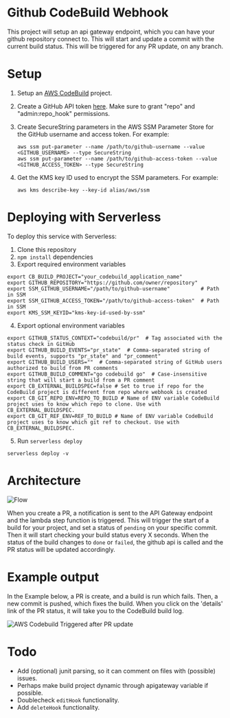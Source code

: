 # Github CodeBuild Webhook

This project will setup an api gateway endpoint, which you can have your github
repository connect to. This will start and update a commit with the current
build status. This will be triggered for any PR update, on any branch.

# Setup

1.  Setup an [AWS CodeBuild](https://console.aws.amazon.com/codebuild/home)
    project.
2.  Create a GitHub API token [here](https://github.com/settings/tokens/new).
    Make sure to grant "repo" and "admin:repo_hook" permissions.
3.  Create SecureString parameters in the AWS SSM Parameter Store for the
    GitHub username and access token. For example:

    ```shell
    aws ssm put-parameter --name /path/to/github-username --value <GITHUB_USERNAME> --type SecureString
    aws ssm put-parameter --name /path/to/github-access-token --value <GITHUB_ACCESS_TOKEN> --type SecureString
    ```

4.  Get the KMS key ID used to encrypt the SSM parameters. For example:

    ```shell
    aws kms describe-key --key-id alias/aws/ssm
    ```

# Deploying with Serverless
To deploy this service with Serverless:

1.  Clone this repository
2.  `npm install` dependencies
3.  Export required environment variables

```shell
export CB_BUILD_PROJECT="your_codebuild_application_name"
export GITHUB_REPOSITORY="https://github.com/owner/repository"
export SSM_GITHUB_USERNAME="/path/to/github-username"          # Path in SSM
export SSM_GITHUB_ACCESS_TOKEN="/path/to/github-access-token"  # Path in SSM
export KMS_SSM_KEYID="kms-key-id-used-by-ssm"
```

4.  Export optional environment variables

```shell
export GITHUB_STATUS_CONTEXT="codebuild/pr"  # Tag associated with the status check in GitHub
export GITHUB_BUILD_EVENTS="pr_state"  # Comma-separated string of build events, supports "pr_state" and "pr_comment"
export GITHUB_BUILD_USERS=""  # Comma-separated string of GitHub users authorized to build from PR comments
export GITHUB_BUILD_COMMENT="go codebuild go"  # Case-insensitive string that will start a build from a PR comment
export CB_EXTERNAL_BUILDSPEC=false # Set to true if repo for the CodeBuild project is different from repo where webhook is created
export CB_GIT_REPO_ENV=REPO_TO_BUILD # Name of ENV variable CodeBuild project uses to know which repo to clone. Use with CB_EXTERNAL_BUILDSPEC.
export CB_GIT_REF_ENV=REF_TO_BUILD # Name of ENV variable CodeBuild project uses to know which git ref to checkout. Use with CB_EXTERNAL_BUILDSPEC.
```

5.  Run `serverless deploy`

```
serverless deploy -v
```


# Architecture

![Flow](https://raw.githubusercontent.com/svdgraaf/github-codebuild-webhook/master/architecture.png)

When you create a PR, a notification is sent to the API Gateway endpoint and
the lambda step function is triggered. This will trigger the start of a build
for your project, and set a status of `pending` on your specific commit. Then
it will start checking your build status every X seconds. When the status of
the build changes to `done` or `failed`, the github api is called and the PR
status will be updated accordingly.

# Example output

In the Example below, a PR is create, and a build is run which fails. Then, a
new commit is pushed, which fixes the build. When you click on the 'details'
link of the PR status, it will take you to the CodeBuild build log.

![AWS Codebuild Triggered after PR update](https://github.com/svdgraaf/github-codebuild-webhook/blob/master/example.gif?raw=true)

# Todo

*   Add (optional) junit parsing, so it can comment on files with (possible)
    issues.
*   Perhaps make build project dynamic through apigateway variable if possible.
*   Doublecheck `editHook` functionality.
*   Add `deleteHook` functionality.
